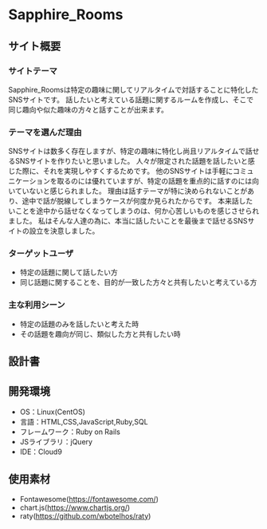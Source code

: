 # Sapphire_Rooms

## サイト概要
### サイトテーマ
Sapphire_Roomsは特定の趣味に関してリアルタイムで対話することに特化したSNSサイトです。
話したいと考えている話題に関するルームを作成し、そこで同じ趣向や似た趣味の方々と話すことが出来ます。

### テーマを選んだ理由
SNSサイトは数多く存在しますが、特定の趣味に特化し尚且リアルタイムで話せるSNSサイトを作りたいと思いました。
人々が限定された話題を話したいと感じた際に、それを実現しやすくするためです。
他のSNSサイトは手軽にコミュニケーションを取るのには優れていますが、特定の話題を重点的に話すのには向いていないと感じられました。
理由は話すテーマが特に決められないことがあり、途中で話が脱線してしまうケースが何度か見られたからです。
本来話したいことを途中から話せなくなってしまうのは、何か心苦しいものを感じさせられました。
私はそんな人達の為に、本当に話したいことを最後まで話せるSNSサイトの設立を決意しました。

### ターゲットユーザ
 - 特定の話題に関して話したい方
 - 同じ話題に関することを、目的が一致した方々と共有したいと考えている方

### 主な利用シーン
 - 特定の話題のみを話したいと考えた時
 - その話題を趣向が同じ、類似した方と共有したい時

## 設計書

## 開発環境
- OS：Linux(CentOS)
- 言語：HTML,CSS,JavaScript,Ruby,SQL
- フレームワーク：Ruby on Rails
- JSライブラリ：jQuery
- IDE：Cloud9

## 使用素材
- Fontawesome(https://fontawesome.com/)
- chart.js(https://www.chartjs.org/)
- raty(https://github.com/wbotelhos/raty)